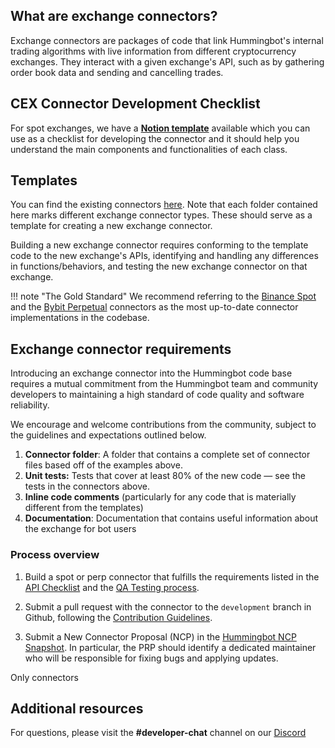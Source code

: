 ## What are exchange connectors?

Exchange connectors are packages of code that link Hummingbot's internal trading algorithms with live information from different cryptocurrency exchanges. They interact with a given exchange's API, such as by gathering order book data and sending and cancelling trades.

## CEX Connector Development Checklist

For spot exchanges, we have a [**Notion template**](https://hummingbot-foundation.notion.site/CEX-Connector-Development-6506b85ea96a430b8448216b0429cb02) available which you can use as a checklist for developing the connector and it should help you understand the main components and functionalities of each class. 

## Templates

You can find the existing connectors [here](https://github.com/hummingbot/hummingbot/tree/master/hummingbot/connector).
Note that each folder contained here marks different exchange connector types. These should serve as a template for creating a new exchange connector.

Building a new exchange connector requires conforming to the template code to the new exchange's APIs, identifying and handling any differences in functions/behaviors, and testing the new exchange connector on that exchange.

!!! note "The Gold Standard"
    We recommend referring to the [Binance Spot](https://github.com/hummingbot/hummingbot/tree/master/hummingbot/connector/exchange/binance) and the [Bybit Perpetual](https://github.com/hummingbot/hummingbot/tree/master/hummingbot/connector/derivative/bybit_perpetual) connectors as the most up-to-date connector implementations in the codebase.

## Exchange connector requirements

Introducing an exchange connector into the Hummingbot code base requires a mutual commitment from the Hummingbot team and community developers to maintaining a high standard of code quality and software reliability.

We encourage and welcome contributions from the community, subject to the guidelines and expectations outlined below.

1. **Connector folder**: A folder that contains a complete set of connector files based off of the examples above.
2. **Unit tests:** Tests that cover at least 80% of the new code — see the tests in the connectors above.
3. **Inline code comments** (particularly for any code that is materially different from the templates)
4. **Documentation**: Documentation that contains useful information about the exchange for bot users

### Process overview

1. Build a spot or perp connector that fulfills the requirements listed in the [API Checklist](spot-connector-checklist.md) and the [QA Testing process](test.md).

2. Submit a pull request with the connector to the `development` branch in Github, following the [Contribution Guidelines](../contributions.md).

3. Submit a New Connector Proposal (NCP) in the [Hummingbot NCP Snapshot](https://snapshot.org/#/hbot-ncp.eth). In particular, the PRP should identify a dedicated maintainer who will be responsible for fixing bugs and applying updates.

Only connectors

## Additional resources

For questions, please visit the **#developer-chat** channel on our [Discord](https://discord.hummingbot.io) 